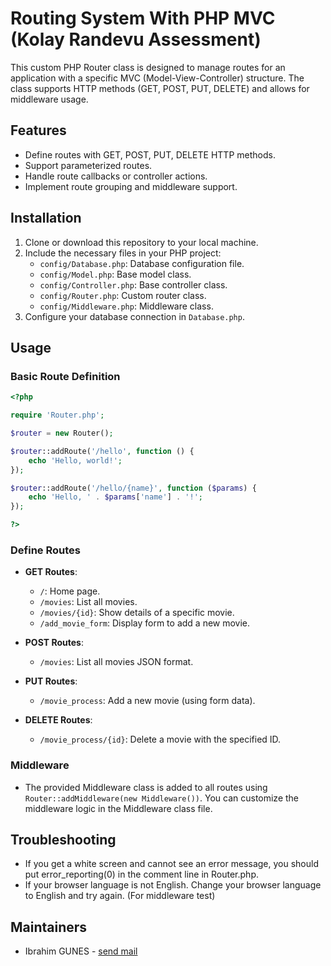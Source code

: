 # Routing System With PHP MVC (Kolay Randevu Assessment)

This custom PHP Router class is designed to manage routes for an application with a specific MVC (Model-View-Controller) structure. The class supports HTTP methods (GET, POST, PUT, DELETE) and allows for middleware usage.

## Features

- Define routes with GET, POST, PUT, DELETE HTTP methods.
- Support parameterized routes.
- Handle route callbacks or controller actions.
- Implement route grouping and middleware support.


## Installation

1. Clone or download this repository to your local machine.
2. Include the necessary files in your PHP project:
    - `config/Database.php`: Database configuration file.
    - `config/Model.php`: Base model class.
    - `config/Controller.php`: Base controller class.
    - `config/Router.php`: Custom router class.
    - `config/Middleware.php`: Middleware class.
3. Configure your database connection in `Database.php`.


## Usage
### Basic Route Definition
```php
<?php

require 'Router.php';

$router = new Router();

$router::addRoute('/hello', function () {
    echo 'Hello, world!';
});

$router::addRoute('/hello/{name}', function ($params) {
    echo 'Hello, ' . $params['name'] . '!';
});

?>

```

### Define Routes

- **GET Routes**:
    - `/`: Home page.
    - `/movies`: List all movies.
    - `/movies/{id}`: Show details of a specific movie.
    - `/add_movie_form`: Display form to add a new movie.
    
- **POST Routes**:
    - `/movies`: List all movies JSON format.

- **PUT Routes**:
    - `/movie_process`: Add a new movie (using form data).

- **DELETE Routes**:
    - `/movie_process/{id}`: Delete a movie with the specified ID.

### Middleware

- The provided Middleware class is added to all routes using `Router::addMiddleware(new Middleware())`. You can customize the middleware logic in the Middleware class file.
  
## Troubleshooting


- If you get a white screen and cannot see an error message, you should put error_reporting(0) in the comment line in Router.php.
- If your browser language is not English. Change your browser language to English and try again. (For middleware test)

## Maintainers

- Ibrahim GUNES - [send mail](mailto:gunesibrahim.x@gmail.com)